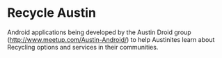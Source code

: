 Recycle Austin
=============

Android applications being developed by the Austin Droid group (http://www.meetup.com/Austin-Android/) to help Austinites learn about Recycling options and services in their communities.
